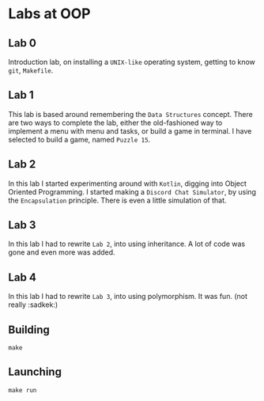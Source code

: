 # Labs at OOP

## Lab 0

Introduction lab, on installing a `UNIX-like` operating system, getting to know `git`, `Makefile`.

## Lab 1

This lab is based around remembering the `Data Structures` concept. There are two ways to complete
the lab, either the old-fashioned way to implement a menu with menu and tasks, or build a game in
terminal. I have selected to build a game, named `Puzzle 15`.

## Lab 2

In this lab I started experimenting around with `Kotlin`, digging into Object Oriented Programming.
I started making a `Discord Chat Simulator`, by using the `Encapsulation` principle. There is even
a little simulation of that.

## Lab 3

In this lab I had to rewrite `Lab 2`, into using inheritance. A lot of code was gone and even more
was added.

## Lab 4

In this lab I had to rewrite `Lab 3`, into using polymorphism. It was fun. (not really :sadkek:)


## Building

~~~~
make
~~~~

## Launching

~~~~
make run
~~~~


